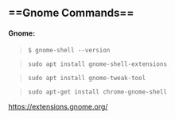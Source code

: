 ## ==Gnome Commands==

#### Gnome:

> `$ gnome-shell --version`

> `sudo apt install gnome-shell-extensions`

> `sudo apt install gnome-tweak-tool`

> `sudo apt-get install chrome-gnome-shell`

https://extensions.gnome.org/
